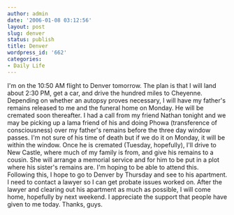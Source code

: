 ```yaml
---
author: admin
date: '2006-01-08 03:12:56'
layout: post
slug: denver
status: publish
title: Denver
wordpress_id: '662'
categories:
- Daily Life
---
```


I'm on the 10:50 AM flight to Denver tomorrow. The plan is that I will
land about 2:30 PM, get a car, and drive the hundred miles to Cheyenne.
Depending on whether an autopsy proves necessary, I will have my
father's remains released to me and the funeral home on Monday. He will
be cremated soon thereafter. I had a call from my friend Nathan tonight
and we may be picking up a lama friend of his and doing Phowa
(transference of consciousness) over my father's remains before the
three day window passes. I'm not sure of his time of death but if we do
it on Monday, it will be within the window. Once he is cremated
(Tuesday, hopefully), I'll drive to New Castle, where much of my family
is from, and give his remains to a cousin. She will arrange a memorial
service and for him to be put in a plot where his sister's remains are.
I'm hoping to be able to attend this. Following this, I hope to go to
Denver by Thursday and see to his apartment. I need to contact a lawyer
so I can get probate issues worked on. After the lawyer and clearing out
his apartment as much as possible, I will come home, hopefully by next
weekend. I appreciate the support that people have given to me today.
Thanks, guys.
